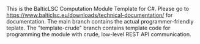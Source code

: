 This is the BalticLSC Computation Module Template for C#.
Please go to https://www.balticlsc.eu/downloads/technical-documentation/ for documentation.
The main branch contains the actual programmer-friendly teplate.
The "template-crude" branch contains template code for programming the module with crude, low-level REST API communication.
